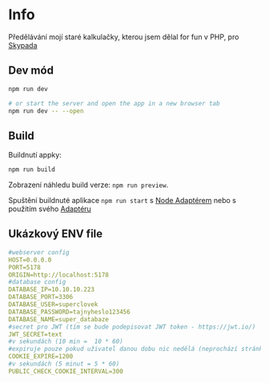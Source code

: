 # Info

Předělávání mojí staré kalkulačky, kterou jsem dělal for fun v PHP, pro [Skypada](https://github.com/skypad6000)

## Dev mód

```bash
npm run dev

# or start the server and open the app in a new browser tab
npm run dev -- --open
```

## Build

Buildnutí appky:

```bash
npm run build
```

Zobrazení náhledu build verze: `npm run preview`.

Spuštění buildnuté aplikace `npm run start` s [Node Adaptérem](https://kit.svelte.dev/docs/adapter-node) nebo s použitím svého [Adaptéru](https://kit.svelte.dev/docs/adapters)

## Ukázkový ENV file

```YAML
#webserver config
HOST=0.0.0.0
PORT=5178
ORIGIN=http://localhost:5178
#database config
DATABASE_IP=10.10.10.223
DATABASE_PORT=3306
DATABASE_USER=superclovek
DATABASE_PASSWORD=tajnyheslo123456
DATABASE_NAME=super_databaze
#secret pro JWT (tím se bude podepisovat JWT token - https://jwt.io/)
JWT_SECRET=text
#v sekundách (10 min =  10 * 60)
#expiruje pouze pokud uživatel danou dobu nic nedělá (neprochází stránky)
COOKIE_EXPIRE=1200
#v sekundách (5 minut = 5 * 60)
PUBLIC_CHECK_COOKIE_INTERVAL=300
```
